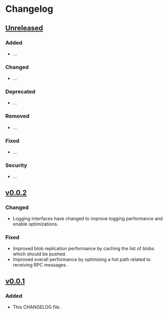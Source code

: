 # Changelog

## [Unreleased]


### Added 

- ...

### Changed 

- ...

### Deprecated 

- ...

### Removed 

- ...

### Fixed 

- ...

### Security 

- ...


## [v0.0.2]

### Changed

- Logging interfaces have changed to improve logging performance and enable
  optimizations.

### Fixed

- Improved blob replication performance by caching the list of blobs which
  should be pushed.
- Improved overall performance by optimising a hot path related to receiving
  RPC messages.

## [v0.0.1]

### Added

- This CHANGELOG file.

[unreleased]: https://github.com/planetary-social/scuttlego/compare/v0.0.2...HEAD
[v0.0.2]: https://github.com/planetary-social/scuttlego/releases/tag/v0.0.2
[v0.0.1]: https://github.com/planetary-social/scuttlego/releases/tag/v0.0.1
